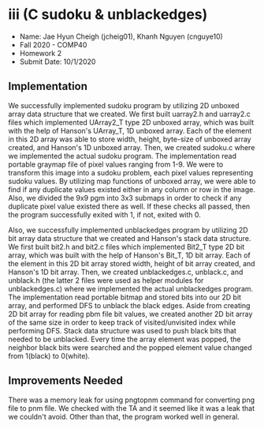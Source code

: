 # iii (C sudoku &amp; unblackedges)

* Name: Jae Hyun Cheigh (jcheig01), Khanh Nguyen (cnguye10)
* Fall 2020 - COMP40
* Homework 2
* Submit Date: 10/1/2020

## Implementation

We successfully implemented sudoku program by utilizing 2D unboxed array
data structure that we created. We first built uarray2.h and uarray2.c
files which implemented UArray2_T type 2D unboxed array, which was built with
the help of Hanson's UArray_T, 1D unboxed array. Each of the element in this
2D array was able to store width, height, byte-size of unboxed array created,
and Hanson's 1D unboxed array. Then, we created sudoku.c where we implemented
the actual sudoku program. The implementation read portable graymap file of
pixel values ranging from 1-9. We were to transform this image into a sudoku
problem, each pixel values representing sudoku values. By utilizing map
functions of unboxed array, we were able to find if any duplicate values
existed either in any column or row in the image. Also, we divided the 9x9
pgm into 3x3 submaps in order to check if any duplicate pixel value existed
there as well. If these checks all passed, then the program successfully
exited with 1, if not, exited with 0.

Also, we successfully implemented unblackedges program by utilizing 2D bit
array data structure that we created and Hanson's stack data structure.
We first built bit2.h and bit2.c files which implemented Bit2_T type 2D
bit array, which was built with the help of Hanson's Bit_T, 1D bit array.
Each of the element in this 2D bit array stored width, height of bit array
created, and Hanson's 1D bit array. Then, we created unblackedges.c,
unblack.c, and unblack.h (the latter 2 files were used as helper modules for
unblackedges.c) where we implemented the actual unblackedges program. The
implementation read portable bitmap and stored bits into our 2D bit array,
and performed DFS to unblack the black edges. Aside from creating 2D bit
array for reading pbm file bit values, we created another 2D bit array of 
the same size in order to keep track of visited/unvisited index while 
performing DFS. Stack data structure was used to push black bits that
needed to be unblacked. Every time the array element was popped, the
neighbor black bits were searched and the popped element value changed
from 1(black) to 0(white).

## Improvements Needed

There was a memory leak for using pngtopnm command for converting png file
to pnm file. We checked with the TA and it seemed like it was a leak that
we couldn't avoid. Other than that, the program worked well in general.
